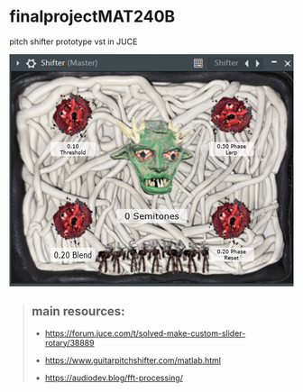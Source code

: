 # finalprojectMAT240B
pitch shifter prototype vst in JUCE

![Custom Plugin Interface](/shifterVST.png "shifterVST")

> ## main resources: 
>
> - https://forum.juce.com/t/solved-make-custom-slider-rotary/38889
>
> - https://www.guitarpitchshifter.com/matlab.html
>
> - https://audiodev.blog/fft-processing/

